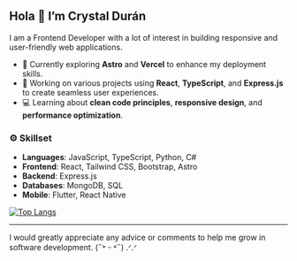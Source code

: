 ## Hola 👋 I’m Crystal Durán

I am a Frontend Developer with a lot of interest in building responsive and user-friendly web applications.

- 🌱 Currently exploring **Astro** and **Vercel** to enhance my deployment skills.
- 🚀 Working on various projects using **React**, **TypeScript**, and **Express.js** to create seamless user experiences.
- 💻 Learning about **clean code principles**, **responsive design**, and **performance optimization**.

### ⚙️ Skillset

- **Languages**: JavaScript, TypeScript, Python, C#
- **Frontend**: React, Tailwind CSS, Bootstrap, Astro
- **Backend**: Express.js
- **Databases**: MongoDB, SQL
- **Mobile**: Flutter, React Native

 [![Top Langs](https://github-readme-stats-git-masterrstaa-rickstaa.vercel.app/api/top-langs/?username=crystalduran)](https://github.com/crystalduran/github-readme-stats)


---
I would greatly appreciate any advice or comments to help me grow in software development. (˶˃ ᵕ ˂˶) .ᐟ.ᐟ
